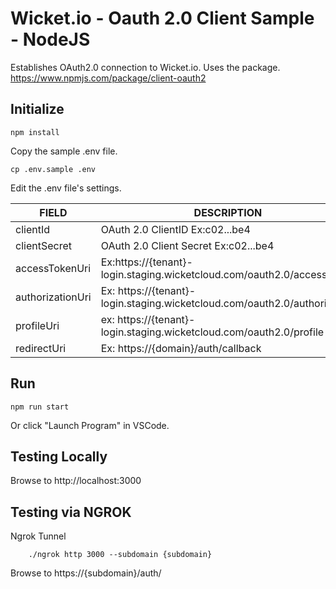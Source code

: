 # Wicket.io - Oauth 2.0 Client Sample - NodeJS

Establishes OAuth2.0 connection to Wicket.io. 
Uses the package. https://www.npmjs.com/package/client-oauth2


## Initialize
```
npm install
```

Copy the sample .env file.
```
cp .env.sample .env
```

Edit the .env file's settings.

| FIELD | DESCRIPTION | 
| --- | --- |
| clientId | OAuth 2.0 ClientID Ex:c02...be4 |
| clientSecret | OAuth 2.0 Client Secret Ex:c02...be4 |
| accessTokenUri | Ex:https://{tenant}-login.staging.wicketcloud.com/oauth2.0/accessToken |
| authorizationUri | Ex: https://{tenant}-login.staging.wicketcloud.com/oauth2.0/authorize |
| profileUri | ex: https://{tenant}-login.staging.wicketcloud.com/oauth2.0/profile |
| redirectUri | Ex: https://{domain}/auth/callback |



## Run
```
npm run start
```
Or click "Launch Program" in VSCode.

## Testing Locally
Browse to http://localhost:3000

## Testing via NGROK
Ngrok Tunnel
```
    ./ngrok http 3000 --subdomain {subdomain}
```
Browse to https://{subdomain}/auth/
